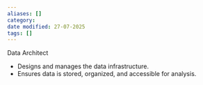 ```yaml
---
aliases: []
category:
date modified: 27-07-2025
tags: []
---
```

Data Architect
  - Designs and manages the data infrastructure.
  - Ensures data is stored, organized, and accessible for analysis.